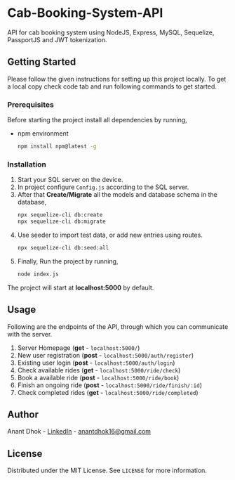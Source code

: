 # Cab-Booking-System-API

API for cab booking system using NodeJS, Express, MySQL, Sequelize, PassportJS and JWT tokenization.


## Getting Started

Please follow the given instructions for setting up this project locally.
To get a local copy check code tab and run following commands to get started.


### Prerequisites

Before starting the project install all dependencies by running,
* npm environment
  
  ```sh
  npm install npm@latest -g
  ```
  

### Installation
  
1. Start your SQL server on the device.
2. In project configure `Config.js` according to the SQL server.
3. After that **Create/Migrate** all the models and database schema in the database,
    ```sh
    npx sequelize-cli db:create
    npx sequelize-cli db:migrate
    ```
4. Use seeder to import test data, or add new entries using routes.
    ```sh
    npx sequelize-cli db:seed:all
    ```
6. Finally, Run the project by running,
    ```sh
    node index.js
    ```
The project will start at **localhost:5000** by default.
  
  
## Usage

Following are the endpoints of the API, through which you can communicate with the server.

1. Server Homepage (**get** - `localhost:5000/`)
2. New user registration (**post** - `localhost:5000/auth/register`)
3. Existing user login (**post** - `localhost:5000/auth/login`)
4. Check available rides (**get** - `localhost:5000/ride/check`)
5. Book a available ride (**post** - `localhost:5000/ride/book`)
6. Finish an ongoing ride (**post** - `localhost:5000/ride/finish/:id`)
7. Check completed rides (**get** - `localhost:5000/ride/completed`)
  
## Author

Anant Dhok - [LinkedIn](https://www.linkedin.com/in/anantdhok-444701/) - anantdhok16@gmail.com


## License

Distributed under the MIT License. See `LICENSE` for more information.
